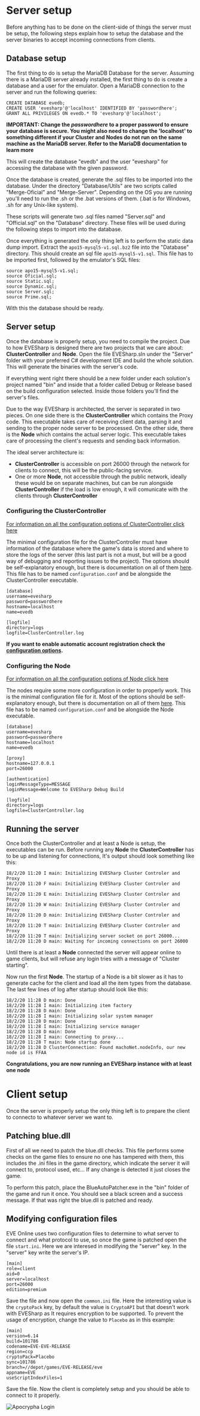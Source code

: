 # Server setup
Before anything has to be done on the client-side of things the server must be setup, the following steps explain how to setup the database and the server binaries to accept incoming connections from clients.

## Database setup
The first thing to do is setup the MariaDB Database for the server. Assuming there is a MariaDB server already installed, the first thing to do is create a database and a user for the emulator. Open a MariaDB connection to the server and run the following queries:
```
CREATE DATABASE evedb;
CREATE USER 'evesharp'@'localhost' IDENTIFIED BY 'passwordhere';
GRANT ALL PRIVILEGES ON evedb.* TO 'evesharp'@'localhost';
```
**IMPORTANT: Change the *passwordhere* to a proper password to ensure your database is secure. You might also need to change the 'localhost' to something different if your Cluster and Nodes do not run on the same machine as the MariaDB server. Refer to the MariaDB documentation to learn more**

This will create the database "evedb" and the user "evesharp" for accessing the database with the given password.

Once the database is created, generate the .sql files to be imported into the database. Under the directory "Database/Utils" are two scripts called "Merge-Oficial" and "Merge-Server". Depending on the OS you are running you'll need to run the .sh or the .bat versions of them. (.bat is for Windows, .sh for any Unix-like system).

These scripts will generate two .sql files named "Server.sql" and "Official.sql" on the "Database" directory. These files will be used during the following steps to import into the database.

Once everything is generated the only thing left is to perform the static data dump import. Extract the ```apo15-mysql5-v1.sql.bz2``` file into the "Database" directory. This should create an sql file ```apo15-mysql5-v1.sql```. This file has to be imported first, followed by the emulator's SQL files:
```
source apo15-mysql5-v1.sql;
source Oficial.sql;
source Static.sql;
source Dynamic.sql;
source Server.sql;
source Prime.sql;
```

With this the database should be ready.

## Server setup
Once the database is properly setup, you need to compile the project. Due to how EVESharp is designed there are two projects that we care about: **ClusterController** and **Node**. Open the file EVESharp.sln under the "Server" folder with your preferred C# development IDE and build the whole solution. This will generate the binaries with the server's code. 

If everything went right there should be a new folder under each solution's project named "bin" and inside that a folder called Debug or Release based on the build configuration selected. Inside those folders you'll find the server's files.

Due to the way EVESharp is architected, the server is separated in two pieces. On one side there is the **ClusterController** which contains the Proxy code. This executable takes care of receiving client data, parsing it and sending to the proper node server to be processed.
On the other side, there is the **Node** which contains the actual server logic. This executable takes care of processing the client's requests and sending back information. 

The ideal server architecture is:
 - **ClusterController** is accessible on port 26000 through the network for clients to connect, this will be the public-facing service.
 - One or more **Node**, not accessible through the public network, ideally these would be on separate machines, but can be run alongside **ClusterController** if the load is low enough, it will comunicate with the clients through **ClusterController** 

### Configuring the **ClusterController**
[For information on all the configuration options of ClusterController click here](ClusterController/Configuration.md)

The minimal configuration file for the ClusterController must have information of the database where the game's data is stored and where to store the logs of the server (this last part is not a must, but will be a good way of debugging and reporting issues to the project). The options should be self-explanatory enough, but there is documentation on all of them [here](ClusterController/Configuration.md). This file has to be named ```configuration.conf``` and be alongside the ClusterController executable.
```
[database]
username=evesharp
password=passwordhere
hostname=localhost
name=evedb

[logfile]
directory=logs
logfile=ClusterController.log
```

**If you want to enable automatic account registration check the [configuration options](ClusterController/Configuration.md).**

### Configuring the **Node**
[For information on all the configuration options of Node click here](Node/Configuration.md)

The nodes require some more configuration in order to properly work. This is the minimal configuration file for it. Most of the options should be self-explanatory enough, but there is documentation on all of them [here](Node/Configuration.md). This file has to be named ```configuration.conf``` and be alongside the Node executable.
```
[database]
username=evesharp
password=passwordhere
hostname=localhost
name=evedb

[proxy]
hostname=127.0.0.1
port=26000

[authentication]
loginMessageType=MESSAGE
loginMessage=Welcome to EVESharp Debug Build

[logfile]
directory=logs
logfile=ClusterController.log
```

## Running the server
Once both the ClusterController and at least a Node is setup, the executables can be run. Before running any **Node** the **ClusterController** has to be up and listening for connections, It's output should look something like this:
```
18/2/20 11:20 I main: Initializing EVESharp Cluster Controler and Proxy
18/2/20 11:20 F main: Initializing EVESharp Cluster Controler and Proxy
18/2/20 11:20 E main: Initializing EVESharp Cluster Controler and Proxy
18/2/20 11:20 W main: Initializing EVESharp Cluster Controler and Proxy
18/2/20 11:20 D main: Initializing EVESharp Cluster Controler and Proxy
18/2/20 11:20 T main: Initializing EVESharp Cluster Controler and Proxy
18/2/20 11:20 T main: Initializing server socket on port 26000...
18/2/20 11:20 D main: Waiting for incoming connections on port 26000
```

Until there is at least a **Node** connected the server will appear online to game clients, but will refuse any login tries with a message of "Cluster starting".

Now run the first **Node**. The startup of a Node is a bit slower as it has to generate cache for the client and load all the item types from the database. The last few lines of log after startup should look like this:
```
18/2/20 11:28 D main: Done
18/2/20 11:28 I main: Initializing item factory
18/2/20 11:28 D main: Done
18/2/20 11:28 I main: Initializing solar system manager
18/2/20 11:28 D main: Done
18/2/20 11:28 I main: Initializing service manager
18/2/20 11:28 D main: Done
18/2/20 11:28 I main: Connecting to proxy...
18/2/20 11:28 T main: Node startup done
18/2/20 11:28 D ClusterConnection: Found machoNet.nodeInfo, our new node id is FFAA
```

**Congratulations, you are now running an EVESharp instance with at least one node**

# Client setup
Once the server is properly setup the only thing left is to prepare the client to connecto to whatever server we want to. 

## Patching blue.dll
First of all we need to patch the blue.dll checks. This file performs some checks on the game files to ensure no one has tampered with them, this includes the .ini files in the game directory, which indicate the server it will connect to, protocol used, etc... If any change is detected it just closes the game.

To perform this patch, place the BlueAutoPatcher.exe in the "bin" folder of the game and run it once. You should see a black screen and a success message. If that was right the blue.dll is patched and ready.

## Modifying configuration files
EVE Online uses two configuration files to determine to what server to connect and what protocol to use, so once the game is patched open the file ```start.ini```. Here we are interesed in modifying the "server" key. In the "server" key write the server's IP. 
```
[main]
role=client
aid=0
server=localhost
port=26000
edition=premium
```

Save the file and now open the ```common.ini``` file. Here the interesting value is the ```cryptoPack``` key, by default the value is ```CryptoAPI``` but that doesn't work with EVESharp as It requires encryption to be supported. To prevent the usage of encryption, change the value to ```Placebo``` as in this example:
```
[main]
version=6.14
build=101786
codename=EVE-EVE-RELEASE
region=ccp
cryptoPack=Placebo
sync=101786
branch=//depot/games/EVE-RELEASE/eve
appname=EVE
useScriptIndexFiles=1
```

Save the file. Now the client is completely setup and you should be able to connect to it properly.

![Apocrypha Login](Images/evescreen.png)